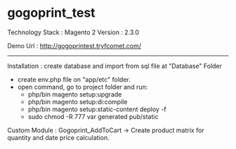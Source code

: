 # gogoprint_test

Technology Stack :
Magento 2 Version : 2.3.0


Demo Url : http://gogoprintest.tryfcomet.com/

------------------

Installation :
create database and import from sql file at "Database" Folder

- create env.php file on "app/etc" folder.
- open command, go to project folder and run: 
  - php/bin magento setup:upgrade
  - php/bin magento setup:di:compile
  - php/bin magento setup:static-content deploy -f
  - sudo chmod -R 777 var generated pub/static
  
 
Custom Module :
Gogoprint_AddToCart -> Create product matrix for quantity and date price calculation.
